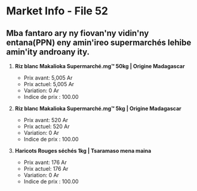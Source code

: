 # Market Info - File 52

## Mba fantaro ary ny fiovan'ny vidin'ny entana(PPN) eny amin'ireo supermarchés lehibe amin'ity androany ity.

1. **Riz blanc Makalioka Supermarché.mg™ 50kg | Origine Madagascar**
   - Prix avant: 5,005 Ar
   - Prix actuel: 5,005 Ar
   - Variation: 0 Ar
   - Indice de prix : 100.00

2. **Riz blanc Makalioka Supermarché.mg™ 5kg | Origine Madagascar**
   - Prix avant: 520 Ar
   - Prix actuel: 520 Ar
   - Variation: 0 Ar
   - Indice de prix : 100.00

3. **Haricots Rouges séchés 1kg | Tsaramaso mena maina**
   - Prix avant: 176 Ar
   - Prix actuel: 176 Ar
   - Variation: 0 Ar
   - Indice de prix : 100.00

